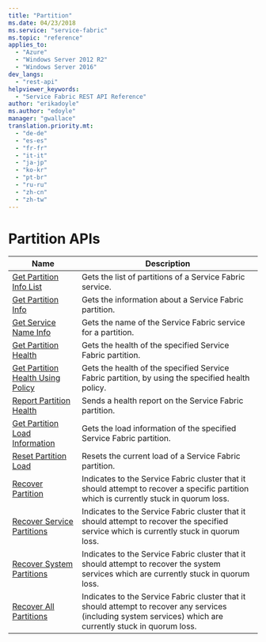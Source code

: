 ```yaml
---
title: "Partition"
ms.date: 04/23/2018
ms.service: "service-fabric"
ms.topic: "reference"
applies_to: 
  - "Azure"
  - "Windows Server 2012 R2"
  - "Windows Server 2016"
dev_langs: 
  - "rest-api"
helpviewer_keywords: 
  - "Service Fabric REST API Reference"
author: "erikadoyle"
ms.author: "edoyle"
manager: "gwallace"
translation.priority.mt: 
  - "de-de"
  - "es-es"
  - "fr-fr"
  - "it-it"
  - "ja-jp"
  - "ko-kr"
  - "pt-br"
  - "ru-ru"
  - "zh-cn"
  - "zh-tw"
---
```

# Partition APIs

| Name | Description |
| --- | --- |
| [Get Partition Info List](sfclient-v62-api-getpartitioninfolist.md) | Gets the list of partitions of a Service Fabric service.<br/> |
| [Get Partition Info](sfclient-v62-api-getpartitioninfo.md) | Gets the information about a Service Fabric partition.<br/> |
| [Get Service Name Info](sfclient-v62-api-getservicenameinfo.md) | Gets the name of the Service Fabric service for a partition.<br/> |
| [Get Partition Health](sfclient-v62-api-getpartitionhealth.md) | Gets the health of the specified Service Fabric partition.<br/> |
| [Get Partition Health Using Policy](sfclient-v62-api-getpartitionhealthusingpolicy.md) | Gets the health of the specified Service Fabric partition, by using the specified health policy.<br/> |
| [Report Partition Health](sfclient-v62-api-reportpartitionhealth.md) | Sends a health report on the Service Fabric partition.<br/> |
| [Get Partition Load Information](sfclient-v62-api-getpartitionloadinformation.md) | Gets the load information of the specified Service Fabric partition.<br/> |
| [Reset Partition Load](sfclient-v62-api-resetpartitionload.md) | Resets the current load of a Service Fabric partition.<br/> |
| [Recover Partition](sfclient-v62-api-recoverpartition.md) | Indicates to the Service Fabric cluster that it should attempt to recover a specific partition which is currently stuck in quorum loss.<br/> |
| [Recover Service Partitions](sfclient-v62-api-recoverservicepartitions.md) | Indicates to the Service Fabric cluster that it should attempt to recover the specified service which is currently stuck in quorum loss.<br/> |
| [Recover System Partitions](sfclient-v62-api-recoversystempartitions.md) | Indicates to the Service Fabric cluster that it should attempt to recover the system services which are currently stuck in quorum loss.<br/> |
| [Recover All Partitions](sfclient-v62-api-recoverallpartitions.md) | Indicates to the Service Fabric cluster that it should attempt to recover any services (including system services) which are currently stuck in quorum loss.<br/> |


